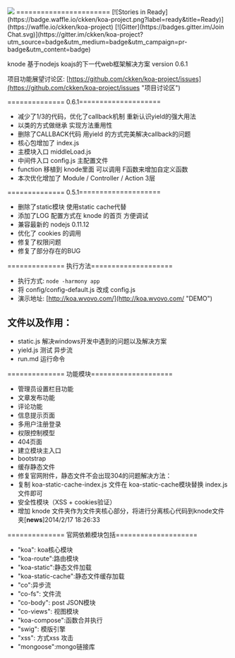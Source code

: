 <img src="http://koa.wvovo.com/knode.gif">
=======================
[![Stories in Ready](https://badge.waffle.io/ckken/koa-project.png?label=ready&title=Ready)](https://waffle.io/ckken/koa-project)  	
[![Gitter](https://badges.gitter.im/Join Chat.svg)](https://gitter.im/ckken/koa-project?utm_source=badge&utm_medium=badge&utm_campaign=pr-badge&utm_content=badge)


knode 基于nodejs koajs的下一代web框架解决方案 version 0.6.1

项目功能展望讨论区: [https://github.com/ckken/koa-project/issues](https://github.com/ckken/koa-project/issues "项目讨论区")	

============== 0.6.1====================		
- 减少了1/3的代码，优化了callback机制 重新认识yield的强大用法				
- 以类的方式做继承 实现方法重用性		
- 删除了CALLBACK代码 用yield 的方式完美解决callback的问题   	
- 核心包增加了 index.js 	
- 主模块入口 middleLoad.js 	
- 中间件入口 config.js 主配置文件		
- function 移植到 knode里面 可以调用 F函数来增加自定义函数		
- 本次优化增加了 Module / Controller / Action 3层 	

	
============== 0.5.1====================	
- 删除了static模块 使用static cache代替	
- 添加了LOG 配置方式在 knode 的首页 方便调试	
- 兼容最新的 nodejs 0.11.12
- 优化了 cookies 的调用
- 修复了权限问题
- 修复了部分存在的BUG

============== 执行方法====================		
- 执行方式: `node -harmony app`	
- 将 config/config-default.js 改成 config.js 	
- 演示地址: [http://koa.wvovo.com/](http://koa.wvovo.com/ "DEMO")	
## 文件以及作用：	
- static.js 解决windows开发中遇到的问题以及解决方案	
- yield.js 测试 异步流	
- run.md 运行命令	

============== 功能模块====================		
- 管理员设置栏目功能	
- 文章发布功能	
- 评论功能	
- 信息提示页面	
- 多用户注册登录	
- 权限控制模型	
- 404页面	
- 建立模块主入口	
- bootstrap	
- 缓存静态文件	
- 修复官网附件，静态文件不会出现304的问题解决方法：
- 复制 koa-static-cache-index.js 文件在 koa-static-cache模块替换 index.js 文件即可	
- 安全性模块（XSS + cookies验证）	
- 增加 knode 文件夹作为文件夹核心部分，将进行分离核心代码到knode文件夹[**news**]2014/2/17 18:26:33	

============== 官网依赖模块包括====================		
- "koa": koa核心模块  	
- "koa-route":路由模块    
- "koa-static":静态文件加载  	
- "koa-static-cache":静态文件缓存加载  
- "co":异步流  
- "co-fs": 文件流  
- "co-body": post JSON模块  
- "co-views": 视图模块  
- "koa-compose":函数合并执行  
- "swig": 模版引擎  
- "xss":    方式xss 攻击    
- "mongoose":mongo链接库    








